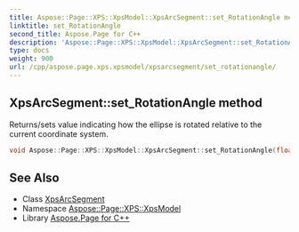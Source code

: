 ```yaml
---
title: Aspose::Page::XPS::XpsModel::XpsArcSegment::set_RotationAngle method
linktitle: set_RotationAngle
second_title: Aspose.Page for C++
description: 'Aspose::Page::XPS::XpsModel::XpsArcSegment::set_RotationAngle method. Returns/sets value indicating how the ellipse is rotated relative to the current coordinate system in C++.'
type: docs
weight: 900
url: /cpp/aspose.page.xps.xpsmodel/xpsarcsegment/set_rotationangle/
---
```

## XpsArcSegment::set_RotationAngle method


Returns/sets value indicating how the ellipse is rotated relative to the current coordinate system.

```cpp
void Aspose::Page::XPS::XpsModel::XpsArcSegment::set_RotationAngle(float value)
```

## See Also

* Class [XpsArcSegment](../)
* Namespace [Aspose::Page::XPS::XpsModel](../../)
* Library [Aspose.Page for C++](../../../)
